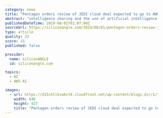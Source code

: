 ```yaml
---
category: news
title: "Pentagon orders review of JEDI cloud deal expected to go to AWS"
abstract: "intelligence sharing and the use of artificial intelligence software, had been shortlisted to Amazon Web Services Inc. and Microsoft Corp. with AWS favored to win the contract. President Trump ..."
publishedDateTime: 2019-08-02T01:07:00Z
sourceUrl: https://siliconangle.com/2019/08/01/pentagon-orders-review-jedi-cloud-deal-expected-go-aws/
type: article
quality: 23
score: 23
published: false

provider:
  name: SiliconANGLE
  id: siliconangle.com

topics:
  - AI
  - AWS AI

images:
  - url: https://d15shllkswkct0.cloudfront.net/wp-content/blogs.dir/1/files/2019/08/26567255368_a5b8cde689_z.jpg
    width: 640
    height: 427
    title: "Pentagon orders review of JEDI cloud deal expected to go to AWS"
---
```

